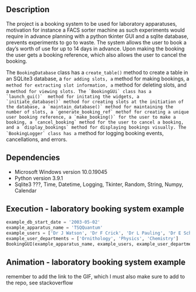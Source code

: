 ## Description 
The project is a booking system to be used for laboratory apparatuses, motivation for instance a FACS sorter machine as such experiments would require in advance planning with a python tkinter GUI and a sqlite database, prevents experiments to go to waste. The system allows the user to book a day’s worth of use for up to 14 days in advance. Upon making the booking the user gets a booking reference, which also allows the user to cancel the booking.  

The `BookingDatabase` class has a `create_table()` method to create a table in an SQLite3 database, a `` for adding slots, a `` method for making bookings, a `` method for extracting slot information, a `` method for deleting slots, and a `` method for viewing slots. The `BookingGUi` class has a `launch_gui()`  method for initating the widgets, a `initiate_database()` method for creating slots at the initiation of the database, a `maintain_database()` method for maintaining the number of slots, a `generate_booking_ref` methof for creating a unique user booking reference, a `make_booking()` for the user to make a booking, a `cancel_booking` method for the user to cancel a booking, and a `display_bookings` method for displaying bookings visually. The `BookingLogger` class has a `` method for logging booking events, cancellations, and errors.  

## Dependencies
* Microsoft Windows version 10.0.19045
* Python version 3.9.1
* Sqlite3 ???, Time, Datetime, Logging, Tkinter, Random, String, Numpy, Calendar

## Execution - laboratory booking system example
```python
example_db_start_date = '2003-05-02'
example_apparatus_name = 'TSQQuantum'
example_users = ['Dr J Watson', 'Dr F Crick', 'Dr L Pauling', 'Dr E Schroedinger'] 
example_user_departments = ['Ornithology', 'Physics', 'Chemistry'] 
BookingGUI(example_apparatus_name, example_users, example_user_departments, example_db_start_date)
```

## Animation - laboratory booking system example 
remember to add the link to the GIF, which I must also make sure to add to the repo, see stackoverflow 
